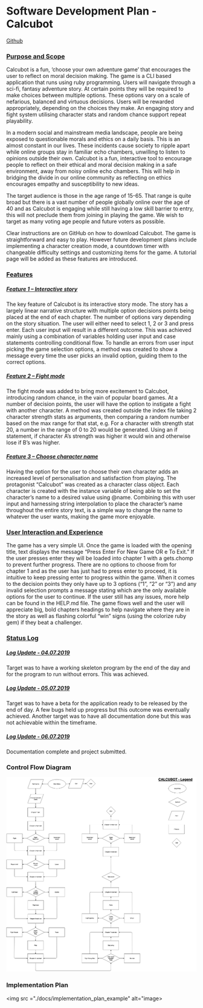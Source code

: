 # Software Development Plan - Calcubot

[Github](https://github.com/hfrankel/calcubot)

### <u>Purpose and Scope</u>

Calcubot is a fun, ‘choose your own adventure game’ that encourages the user to reflect on moral decision making. The game is a CLI based application that runs using ruby programming. Users will navigate through a sci-fi, fantasy adventure story. At certain points they will be required to make choices between multiple options. These options vary on a scale of nefarious, balanced and virtuous decisions. Users will be rewarded appropriately, depending on the choices they make. An engaging story and fight system utilising character stats and random chance support repeat playability.

In a modern social and mainstream media landscape, people are being exposed to questionable morals and ethics on a daily basis. This is an almost constant in our lives. These incidents cause society to ripple apart while online groups stay in familiar echo chambers, unwilling to listen to opinions outside their own. Calcubot is a fun, interactive tool to encourage people to reflect on their ethical and moral decision making in a safe environment, away from noisy online echo chambers. This will help in bridging the divide in our online community as reflecting on ethics encourages empathy and susceptibility to new ideas.

The target audience is those in the age range of 15-65. That range is quite broad but there is a vast number of people globally online over the age of 40 and as Calcubot is engaging while still having a low skill barrier to entry, this will not preclude them from joining in playing the game. We wish to target as many voting age people and future voters as possible.

Clear instructions are on GitHub on how to download Calcubot. The game is straightforward and easy to play. However future development plans include implementing a character creation mode, a countdown timer with changeable difficulty settings and customizing items for the game. A tutorial page will be added as these features are introduced.


### <u>Features</u>

##### <u>Feature 1 – Interactive story</u>

The key feature of Calcubot is its interactive story mode. The story has a largely linear narrative structure with multiple option decisions points being placed at the end of each chapter. The number of options vary depending on the story situation. The user will either need to select 1, 2 or 3 and press enter. Each user input will result in a different outcome. This was achieved mainly using a combination of variables holding user input and case statements controlling conditional flow. To handle an errors from user input picking the
game selection options, a method was created to show a message every time the user picks an invalid option,
guiding them to the correct options.

##### <u>Feature 2 – Fight mode</u>

The fight mode was added to bring more excitement to Calcubot, introducing random chance, in the vain of popular board games. At a number of decision points, the user will have the option to instigate a fight with another character. A method was created outside the index file taking 2 character strength stats as arguments, then comparing a random number based on the max range for that stat, e.g. For a character with strength stat 20, a number in the range of 0 to 20 would be generated. Using an if statement, if character A’s strength was higher it would win and otherwise lose if B’s was higher.

##### <u>Feature 3 – Choose character name</u>

Having the option for the user to choose their own character adds an increased level of personalisation and satisfaction from playing. The protagonist “Calcubot” was created as a character class object. Each character is created with the instance variable of being able to set the character’s name to a desired value using @name. Combining this with user input and harnessing string interpolation to place the character’s name throughout the entire story text, is a simple way to change the name to whatever the user wants, making the game more enjoyable.

### <u>User Interaction and Experience</u>

The game has a very simple UI. Once the game is loaded with the opening title, text displays the message “Press Enter For New Game OR e To Exit.” If the user presses enter they will be loaded into chapter 1 with a gets.chomp to prevent further progress. There are no options to choose from for chapter 1 and as the user has just had to press enter to proceed, it is intuitive to keep pressing enter to progress within the game. When it comes to the decision points they only have up to 3 options (“1”, “2” or “3”) and any invalid selection prompts a message stating which are the only available options for the user to continue. If the user still has any issues, more help can be found in the HELP.md file. The game flows well and the user will appreciate big, bold chapters headings to help navigate where they are in the story as well as flashing colorful “win” signs (using the colorize ruby gem) if they beat a challenger.

### <u>Status Log</u>

##### <u>Log Update - 04.07.2019</u>
Target was to have a working skeleton program by the end of the day and for the program to run without errors. This was achieved.

##### <u>Log Update - 05.07.2019</u>
Target was to have a beta for the application ready to be released by the end of day. A few bugs held up progress but this outcome was eventually achieved. Another target was to have all documentation done but this was not achievable within the timeframe.

##### <u>Log Update - 06.07.2019</u>
Documentation complete and project submitted.

### Control Flow Diagram
<img src ="./docs/calcubot_control_flow_diagram.jpg" alt="image">

### Implementation Plan
<img src ="./docs/implementation_plan_example" alt="image>
